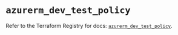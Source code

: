# `azurerm_dev_test_policy`

Refer to the Terraform Registry for docs: [`azurerm_dev_test_policy`](https://registry.terraform.io/providers/hashicorp/azurerm/4.5.0/docs/resources/dev_test_policy).
